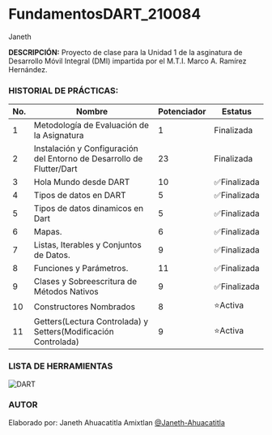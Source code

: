 # FundamentosDART_210084
Janeth 

**DESCRIPCIÓN:**
Proyecto de clase para la Unidad 1 de la asginatura de Desarrollo Móvil Integral (DMI) impartida por el M.T.I. Marco A. Ramírez Hernández.

### HISTORIAL DE PRÁCTICAS:

|No.|Nombre|Potenciador|Estatus|
|--|--|--|--|
|1|Metodología de Evaluación de la Asignatura|1|Finalizada|
|2|Instalación y Configuración del Entorno de Desarrollo de Flutter/Dart|23|Finalizada|
|3|Hola Mundo desde DART|10|✅Finalizada|
|4|Tipos de datos en DART|5|✅Finalizada|
|5|Tipos de datos dinamicos en Dart|5|✅Finalizada|
|6|Mapas.|6|✅Finalizada|
|7|Listas, Iterables y Conjuntos de Datos.|9|✅Finalizada|
|8|Funciones y Parámetros.|11|✅Finalizada|
|9|Clases y Sobreescritura de Métodos Nativos|9|✅Finalizada|
|10|Constructores Nombrados|8|⭐Activa|
|11|Getters(Lectura Controlada) y Setters(Modificación Controlada)|9|⭐Activa|




### LISTA DE HERRAMIENTAS
![DART](https://img.shields.io/badge/Dart-0175c2?style=for-the-badge&logo=dart&logoColor=white)

### AUTOR
Elaborado por: Janeth Ahuacatitla Amixtlan [@Janeth-Ahuacatitla](https://github.com/Janeth-Ahuacatitla)